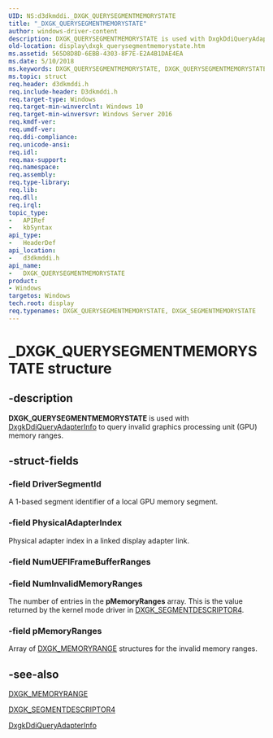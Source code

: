 ```yaml
---
UID: NS:d3dkmddi._DXGK_QUERYSEGMENTMEMORYSTATE
title: "_DXGK_QUERYSEGMENTMEMORYSTATE"
author: windows-driver-content
description: DXGK_QUERYSEGMENTMEMORYSTATE is used with DxgkDdiQueryAdapterInfo to query invalid graphics processing unit (GPU) memory ranges.
old-location: display\dxgk_querysegmentmemorystate.htm
ms.assetid: 565D8D8D-6EBB-4303-8F7E-E2A4B1DAE4EA
ms.date: 5/10/2018
ms.keywords: DXGK_QUERYSEGMENTMEMORYSTATE, DXGK_QUERYSEGMENTMEMORYSTATE structure [Display Devices], DXGK_SEGMENTMEMORYSTATE, _DXGK_QUERYSEGMENTMEMORYSTATE, d3dkmddi/DXGK_QUERYSEGMENTMEMORYSTATE, display.dxgk_querysegmentmemorystate
ms.topic: struct
req.header: d3dkmddi.h
req.include-header: D3dkmddi.h
req.target-type: Windows
req.target-min-winverclnt: Windows 10
req.target-min-winversvr: Windows Server 2016
req.kmdf-ver: 
req.umdf-ver: 
req.ddi-compliance: 
req.unicode-ansi: 
req.idl: 
req.max-support: 
req.namespace: 
req.assembly: 
req.type-library: 
req.lib: 
req.dll: 
req.irql: 
topic_type:
-	APIRef
-	kbSyntax
api_type:
-	HeaderDef
api_location:
-	d3dkmddi.h
api_name:
-	DXGK_QUERYSEGMENTMEMORYSTATE
product:
- Windows
targetos: Windows
tech.root: display
req.typenames: DXGK_QUERYSEGMENTMEMORYSTATE, DXGK_SEGMENTMEMORYSTATE
---
```


# _DXGK_QUERYSEGMENTMEMORYSTATE structure


## -description


<b>DXGK_QUERYSEGMENTMEMORYSTATE</b> is used with <a href="https://msdn.microsoft.com/f2f4c54c-7413-48e5-a165-d71f35642b6c">DxgkDdiQueryAdapterInfo</a> to query invalid graphics processing unit (GPU) memory ranges.


## -struct-fields




### -field DriverSegmentId

A  1-based segment identifier of a local GPU memory segment.


### -field PhysicalAdapterIndex

Physical adapter index in a linked display adapter link.


### -field NumUEFIFrameBufferRanges

 


### -field NumInvalidMemoryRanges

The number of entries in the <b>pMemoryRanges</b> array. This is the value returned by the kernel mode driver in <a href="https://msdn.microsoft.com/library/windows/hardware/dn906842">DXGK_SEGMENTDESCRIPTOR4</a>.


### -field pMemoryRanges

Array of <a href="https://msdn.microsoft.com/library/windows/hardware/dn906829">DXGK_MEMORYRANGE</a> structures for the invalid memory ranges.


## -see-also




<a href="https://msdn.microsoft.com/library/windows/hardware/dn906829">DXGK_MEMORYRANGE</a>



<a href="https://msdn.microsoft.com/library/windows/hardware/dn906842">DXGK_SEGMENTDESCRIPTOR4</a>



<a href="https://msdn.microsoft.com/f2f4c54c-7413-48e5-a165-d71f35642b6c">DxgkDdiQueryAdapterInfo</a>
 

 

